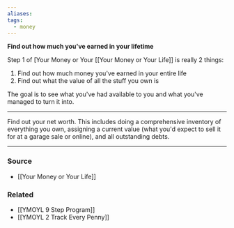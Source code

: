 ```yaml
---
aliases: 
tags:
  - money
---
```

**Find out how much you've earned in your lifetime**

Step 1 of [Your Money or Your [[Your Money or Your Life]] is really 2 things:

1. Find out how much money you've earned in your entire life
2. Find out what the value of all the stuff you own is

The goal is to see what you've had available to you and what you've managed to turn it into.

---

Find out your net worth. This includes doing a comprehensive inventory of everything you own, assigning a current value (what you'd expect to sell it for at a garage sale or online), and all outstanding debts.

---

### Source
- [[Your Money or Your Life]]

### Related
- [[YMOYL 9 Step Program]] 
- [[YMOYL 2 Track Every Penny]]
